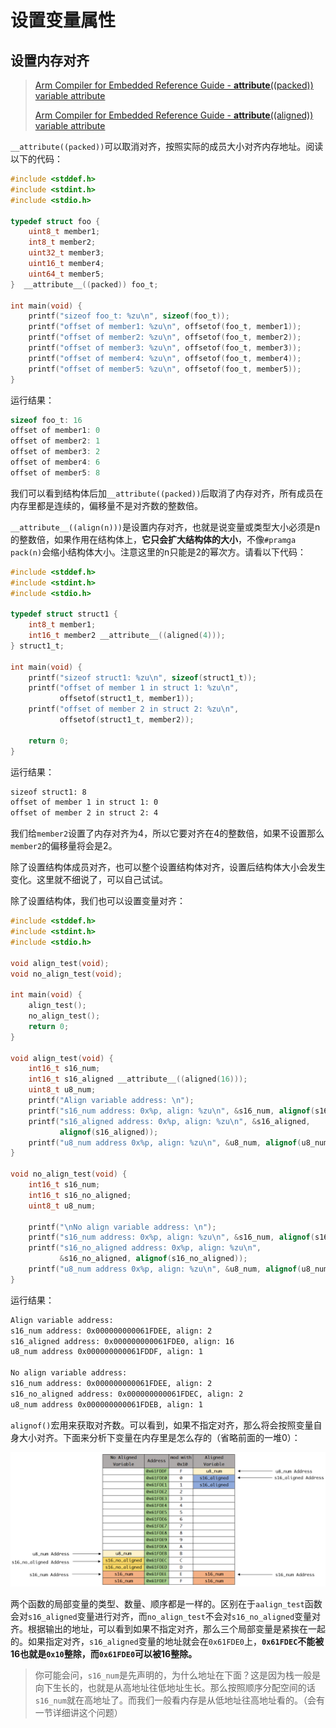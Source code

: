 # 设置变量属性

## 设置内存对齐

> [Arm Compiler for Embedded Reference Guide - __attribute__((packed)) variable attribute](https://developer.arm.com/documentation/101754/0622/armclang-Reference/Compiler-specific-Function--Variable--and-Type-Attributes/--attribute----packed---variable-attribute)
>
> [Arm Compiler for Embedded Reference Guide - __attribute__((aligned)) variable attribute](https://developer.arm.com/documentation/101754/0622/armclang-Reference/Compiler-specific-Function--Variable--and-Type-Attributes/--attribute----aligned---variable-attribute)

`__attribute((packed))`可以取消对齐，按照实际的成员大小对齐内存地址。阅读以下的代码：

``` C
#include <stddef.h>
#include <stdint.h>
#include <stdio.h>

typedef struct foo {
    uint8_t member1;
    int8_t member2;
    uint32_t member3;
    uint16_t member4;
    uint64_t member5;
}  __attribute__((packed)) foo_t;

int main(void) {
    printf("sizeof foo_t: %zu\n", sizeof(foo_t));
    printf("offset of member1: %zu\n", offsetof(foo_t, member1));
    printf("offset of member2: %zu\n", offsetof(foo_t, member2));
    printf("offset of member3: %zu\n", offsetof(foo_t, member3));
    printf("offset of member4: %zu\n", offsetof(foo_t, member4));
    printf("offset of member5: %zu\n", offsetof(foo_t, member5));
}
```

运行结果：

``` C
sizeof foo_t: 16
offset of member1: 0
offset of member2: 1
offset of member3: 2
offset of member4: 6
offset of member5: 8

```

我们可以看到结构体后加`__attribute((packed))`后取消了内存对齐，所有成员在内存里都是连续的，偏移量不是对齐数的整数倍。

`__attribute__((align(n)))`是设置内存对齐，也就是说变量或类型大小必须是n的整数倍，如果作用在结构体上，**它只会扩大结构体的大小**，不像`#pramga pack(n)`会缩小结构体大小。注意这里的n只能是2的幂次方。请看以下代码：

``` C
#include <stddef.h>
#include <stdint.h>
#include <stdio.h>

typedef struct struct1 {
    int8_t member1;
    int16_t member2 __attribute__((aligned(4)));
} struct1_t;

int main(void) {
    printf("sizeof struct1: %zu\n", sizeof(struct1_t));
    printf("offset of member 1 in struct 1: %zu\n",
           offsetof(struct1_t, member1));
    printf("offset of member 2 in struct 2: %zu\n",
           offsetof(struct1_t, member2));

    return 0;
}

```

运行结果：

``` bash
sizeof struct1: 8
offset of member 1 in struct 1: 0
offset of member 2 in struct 2: 4

```

我们给`member2`设置了内存对齐为4，所以它要对齐在4的整数倍，如果不设置那么`member2`的偏移量将会是2。

除了设置结构体成员对齐，也可以整个设置结构体对齐，设置后结构体大小会发生变化。这里就不细说了，可以自己试试。

除了设置结构体，我们也可以设置变量对齐：

``` C
#include <stddef.h>
#include <stdint.h>
#include <stdio.h>

void align_test(void);
void no_align_test(void);

int main(void) {
    align_test();
    no_align_test();
    return 0;
}

void align_test(void) {
    int16_t s16_num;
    int16_t s16_aligned __attribute__((aligned(16)));
    uint8_t u8_num;
    printf("Align variable address: \n");
    printf("s16_num address: 0x%p, align: %zu\n", &s16_num, alignof(s16_num));
    printf("s16_aligned address: 0x%p, align: %zu\n", &s16_aligned,
           alignof(s16_aligned));
    printf("u8_num address 0x%p, align: %zu\n", &u8_num, alignof(u8_num));
}

void no_align_test(void) {
    int16_t s16_num;
    int16_t s16_no_aligned;
    uint8_t u8_num;

    printf("\nNo align variable address: \n");
    printf("s16_num address: 0x%p, align: %zu\n", &s16_num, alignof(s16_num));
    printf("s16_no_aligned address: 0x%p, align: %zu\n",
           &s16_no_aligned, alignof(s16_no_aligned));
    printf("u8_num address 0x%p, align: %zu\n", &u8_num, alignof(u8_num));
}
```

运行结果：

``` bash
Align variable address:
s16_num address: 0x000000000061FDEE, align: 2
s16_aligned address: 0x000000000061FDE0, align: 16
u8_num address 0x000000000061FDDF, align: 1

No align variable address:
s16_num address: 0x000000000061FDEE, align: 2
s16_no_aligned address: 0x000000000061FDEC, align: 2
u8_num address 0x000000000061FDEB, align: 1

```

`alignof()`宏用来获取对齐数。可以看到，如果不指定对齐，那么将会按照变量自身大小对齐。下面来分析下变量在内存里是怎么存的（省略前面的一堆0）：

![attribute_variable_aligned](/Cpp/attribute_variable_aligned.png)

两个函数的局部变量的类型、数量、顺序都是一样的。区别在于`aalign_test`函数会对`s16_aligned`变量进行对齐，而`no_align_test`不会对`s16_no_aligned`变量对齐。根据输出的地址，可以看到如果不指定对齐，那么三个局部变量是紧挨在一起的。如果指定对齐，`s16_aligned`变量的地址就会在`0x61FDE0`上，**`0x61FDEC`不能被16也就是`0x10`整除，而`0x61FDE0`可以被16整除。**

> 你可能会问，`s16_num`是先声明的，为什么地址在下面？这是因为栈一般是向下生长的，也就是从高地址往低地址生长。那么按照顺序分配空间的话`s16_num`就在高地址了。而我们一般看内存是从低地址往高地址看的。（会有一节详细讲这个问题）
> 